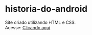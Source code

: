 # historia-do-android
 Site criado utilizando HTML e CSS.<br>
 Acesse: [Clicando aqui](https://henrique-santoss.github.io/historia-do-android/)
